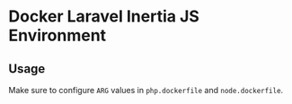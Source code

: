 # Docker Laravel Inertia JS Environment

## Usage

Make sure to configure `ARG` values in `php.dockerfile` and `node.dockerfile`.


